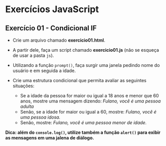 # Exercícios JavaScript

## Exercício 01 - Condicional IF

- Crie um arquivo chamado **exercicio01.html**.
- A partir dele, faça um script chamado **exercicio01.js** (não se esqueça de usar a pasta `js`).
- Utilizando a função `prompt()`, faça surgir uma janela pedindo nome do usuário e em seguida a idade.
- Crie uma estrutura condicional que permita avaliar as seguintes situações:

    - Se a idade da pessoa for maior ou igual a 18 anos e menor que 60 anos, mostre uma mensagem dizendo: *Fulano, você é uma pessoa adulta*
    - Senão, se a idade for maior ou igual a 60, mostre: *Fulano, você é uma pessoa idosa.*
    - Senão, mostre: *Fulano, você é uma pessoa menor de idade.*

**Dica: além do `console.log()`, utilize também a função `alert()` para exibir as mensagens em uma jalena de diálogo.**
